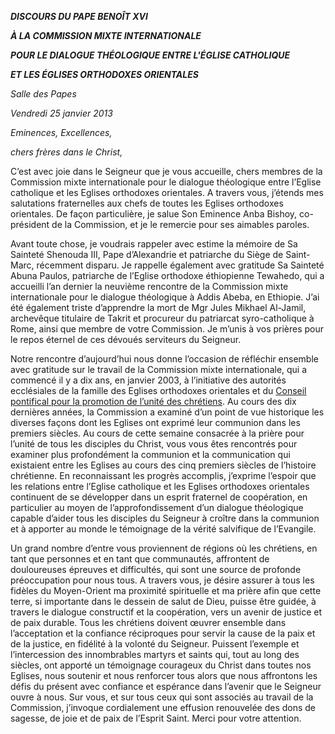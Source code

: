 ***DISCOURS DU PAPE BENOÎT XVI***

***À LA COMMISSION MIXTE INTERNATIONALE***

***POUR LE DIALOGUE THÉOLOGIQUE ENTRE L'ÉGLISE CATHOLIQUE***

***ET LES ÉGLISES ORTHODOXES ORIENTALES***

*Salle des Papes*

*Vendredi 25 janvier 2013*

*Eminences,* *Excellences,*

*chers frères dans le Christ,*

C’est avec joie dans le Seigneur que je vous accueille, chers membres de la Commission mixte internationale pour le dialogue théologique entre l’Eglise catholique et les Eglises orthodoxes orientales. A travers vous, j’étends mes salutations fraternelles aux chefs de toutes les Eglises orthodoxes orientales. De façon particulière, je salue Son Eminence Anba Bishoy, co-président de la Commission, et je le remercie pour ses aimables paroles.

Avant toute chose, je voudrais rappeler avec estime la mémoire de Sa Sainteté Shenouda III, Pape d’Alexandrie et patriarche du Siège de Saint-Marc, récemment disparu. Je rappelle également avec gratitude Sa Sainteté Abuna Paulos, patriarche de l’Eglise orthodoxe éthiopienne Tewahedo, qui a accueilli l’an dernier la neuvième rencontre de la Commission mixte internationale pour le dialogue théologique à Addis Abeba, en Ethiopie. J’ai été également triste d’apprendre la mort de Mgr Jules Mikhael Al-Jamil, archevêque titulaire de Takrit et procureur du patriarcat syro-catholique à Rome, ainsi que membre de votre Commission. Je m’unis à vos prières pour le repos éternel de ces dévoués serviteurs du Seigneur.

Notre rencontre d’aujourd’hui nous donne l’occasion de réfléchir ensemble avec gratitude sur le travail de la Commission mixte internationale, qui a commencé il y a dix ans, en janvier 2003, à l’initiative des autorités ecclésiales de la famille des Eglises orthodoxes orientales et du [Conseil pontifical pour la promotion de l’unité des chrétiens](http://www.vatican.va/roman_curia/pontifical_councils/chrstuni/index_fr.htm). Au cours des dix dernières années, la Commission a examiné d’un point de vue historique les diverses façons dont les Eglises ont exprimé leur communion dans les premiers siècles. Au cours de cette semaine consacrée à la prière pour l’unité de tous les disciples du Christ, vous vous êtes rencontrés pour examiner plus profondément la communion et la communication qui existaient entre les Eglises au cours des cinq premiers siècles de l’histoire chrétienne. En reconnaissant les progrès accomplis, j’exprime l’espoir que les relations entre l’Eglise catholique et les Eglises orthodoxes orientales continuent de se développer dans un esprit fraternel de coopération, en particulier au moyen de l’approfondissement d’un dialogue théologique capable d’aider tous les disciples du Seigneur à croître dans la communion et à apporter au monde le témoignage de la vérité salvifique de l’Evangile.

Un grand nombre d’entre vous proviennent de régions où les chrétiens, en tant que personnes et en tant que communautés, affrontent de douloureuses épreuves et difficultés, qui sont une source de profonde préoccupation pour nous tous. A travers vous, je désire assurer à tous les fidèles du Moyen-Orient ma proximité spirituelle et ma prière afin que cette terre, si importante dans le dessein de salut de Dieu, puisse être guidée, à travers le dialogue constructif et la coopération, vers un avenir de justice et de paix durable. Tous les chrétiens doivent œuvrer ensemble dans l’acceptation et la confiance réciproques pour servir la cause de la paix et de la justice, en fidélité à la volonté du Seigneur. Puissent l’exemple et l’intercession des innombrables martyrs et saints qui, tout au long des siècles, ont apporté un témoignage courageux du Christ dans toutes nos Eglises, nous soutenir et nous renforcer tous alors que nous affrontons les défis du présent avec confiance et espérance dans l’avenir que le Seigneur ouvre à nous. Sur vous, et sur tous ceux qui sont associés au travail de la Commission, j’invoque cordialement une effusion renouvelée des dons de sagesse, de joie et de paix de l’Esprit Saint. Merci pour votre attention.